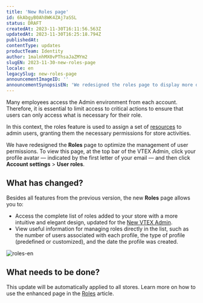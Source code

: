 ```yaml
---
title: 'New Roles page'
id: 6kAbgyB0Ah8WK4ZAj7aSSL
status: DRAFT
createdAt: 2023-11-30T16:11:56.563Z
updatedAt: 2023-11-30T16:25:18.794Z
publishedAt: 
contentType: updates
productTeam: Identity
author: 1malnhMX0vPThsaJaZMYm2
slugEN: 2023-11-30-new-roles-page
locale: en
legacySlug: new-roles-page
announcementImageID: ''
announcementSynopsisEN: 'We redesigned the roles page to display more detailed and structured information.'
---
```


Many employees access the Admin environment from each account. Therefore, it is essential to limit access to critical actions to ensure that users can only access what is necessary for their role.

In this context, the roles feature is used to assign a set of [resources](https://help.vtex.com/pt/tutorial/recursos-do-license-manager--3q6ztrC8YynQf6rdc6euk3) to admin users, granting them the necessary permissions for store activities.

We have redesigned the **Roles** page to optimize the management of user permissions. To view this page, at the top bar of the VTEX Admin, click your profile avatar — indicated by the first letter of your email — and then click **Account settings** > **User roles**.

## What has changed?

Besides all features from the previous version, the new **Roles** page allows you to:

*	Access the complete list of roles added to your store with a more intuitive and elegant design, updated for the [New VTEX Admin](https://help.vtex.com/en/tutorial/admin-vtex-start-here--531cHtUCUi3puRXNDmKziw).
*	View useful information for managing roles directly in the list, such as the number of users associated with each profile, the type of profile (predefined or customized), and the date the profile was created.

![roles-en](https://images.ctfassets.net/alneenqid6w5/hn5I8XMFI38UCoMxIIjjM/d0c8e68b433a987fb1d0c9f031726d6f/roles-en.png)

## What needs to be done?

This update will be automatically applied to all stores. Learn more on how to use the enhanced page in the [Roles](https://help.vtex.com/en/tutorial/roles--7HKK5Uau2H6wxE1rH5oRbc) article.
